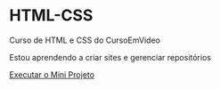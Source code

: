 # HTML-CSS
Curso de HTML e CSS do CursoEmVideo

Estou aprendendo a criar sites e gerenciar repositórios

<a href="https://caioneves05.github.io/HTML-CSS/EXERC%C3%8DCIOS/min-projeto/android.html">Executar o Mini Projeto</a> 